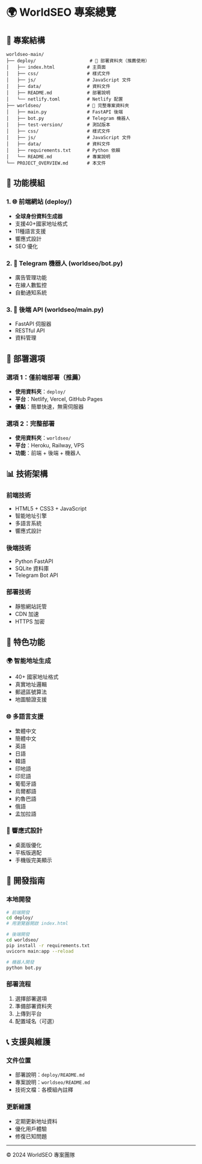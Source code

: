# 🌍 WorldSEO 專案總覽

## 📁 專案結構
```
worldseo-main/
├── deploy/                    # 🚀 部署資料夾（推薦使用）
│   ├── index.html            # 主頁面
│   ├── css/                  # 樣式文件
│   ├── js/                   # JavaScript 文件
│   ├── data/                 # 資料文件
│   ├── README.md             # 部署說明
│   └── netlify.toml          # Netlify 配置
├── worldseo/                 # 🔧 完整專案資料夾
│   ├── main.py               # FastAPI 後端
│   ├── bot.py                # Telegram 機器人
│   ├── test-version/         # 測試版本
│   ├── css/                  # 樣式文件
│   ├── js/                   # JavaScript 文件
│   ├── data/                 # 資料文件
│   ├── requirements.txt      # Python 依賴
│   └── README.md             # 專案說明
└── PROJECT_OVERVIEW.md       # 本文件
```

## 🎯 功能模組

### 1. 🌐 前端網站 (deploy/)
- **全球身份資料生成器**
- 支援40+國家地址格式
- 11種語言支援
- 響應式設計
- SEO 優化

### 2. 🤖 Telegram 機器人 (worldseo/bot.py)
- 廣告管理功能
- 在線人數監控
- 自動通知系統

### 3. 🔧 後端 API (worldseo/main.py)
- FastAPI 伺服器
- RESTful API
- 資料管理

## 🚀 部署選項

### 選項 1：僅前端部署（推薦）
- **使用資料夾**：`deploy/`
- **平台**：Netlify, Vercel, GitHub Pages
- **優點**：簡單快速，無需伺服器

### 選項 2：完整部署
- **使用資料夾**：`worldseo/`
- **平台**：Heroku, Railway, VPS
- **功能**：前端 + 後端 + 機器人

## 📊 技術架構

### 前端技術
- HTML5 + CSS3 + JavaScript
- 智能地址引擎
- 多語言系統
- 響應式設計

### 後端技術
- Python FastAPI
- SQLite 資料庫
- Telegram Bot API

### 部署技術
- 靜態網站託管
- CDN 加速
- HTTPS 加密

## 🎨 特色功能

### 🌍 智能地址生成
- 40+ 國家地址格式
- 真實地址邏輯
- 郵遞區號算法
- 地圖驗證支援

### 🌐 多語言支援
- 繁體中文
- 簡體中文
- 英語
- 日語
- 韓語
- 印地語
- 印尼語
- 葡萄牙語
- 烏爾都語
- 約魯巴語
- 俄語
- 孟加拉語

### 📱 響應式設計
- 桌面版優化
- 平板版適配
- 手機版完美顯示

## 🔧 開發指南

### 本地開發
```bash
# 前端開發
cd deploy/
# 用瀏覽器開啟 index.html

# 後端開發
cd worldseo/
pip install -r requirements.txt
uvicorn main:app --reload

# 機器人開發
python bot.py
```

### 部署流程
1. 選擇部署選項
2. 準備部署資料夾
3. 上傳到平台
4. 配置域名（可選）

## 📞 支援與維護

### 文件位置
- 部署說明：`deploy/README.md`
- 專案說明：`worldseo/README.md`
- 技術文檔：各模組內註釋

### 更新維護
- 定期更新地址資料
- 優化用戶體驗
- 修復已知問題

---
© 2024 WorldSEO 專案團隊 